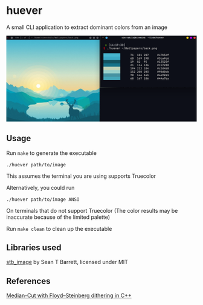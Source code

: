 # huever

A small CLI application to extract dominant colors from an image

![img](https://github.com/2bit-hack/huever/blob/master/img/huever.png)

## Usage

Run `make` to generate the executable

```
./huever path/to/image
```

This assumes the terminal you are using supports Truecolor

Alternatively, you could run

```
./huever path/to/image ANSI
```
On terminals that do not support Truecolor
(The color results may be inaccurate because of the limited palette)

Run `make clean` to clean up the executable

## Libraries used

[stb_image](https://github.com/nothings/stb) by Sean T Barrett, licensed under MIT

## References

[Median-Cut with Floyd–Steinberg dithering in C++](https://indiegamedev.net/2020/01/17/median-cut-with-floyd-steinberg-dithering-in-c/)
